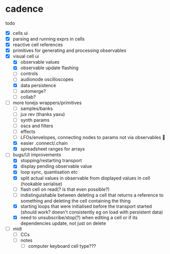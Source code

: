 # cadence

todo

- [x] cells ui
- [x] parsing and running exprs in cells
- [x] reactive cell references
- [x] primitives for generating and processing observables
- [x] visual cell ui
  - [x] observable values
  - [x] observable update flashing
  - [ ] controls
  - [ ] audionode oscilloscopes
  - [x] data persistence
  - [ ] automerge?
  - [ ] collab?
- [ ] more tonejs wrappers/primitives
  - [ ] samples/banks
  - [ ] jux rev (thanks yaxu)
  - [ ] synth params
  - [ ] oscs and filters
  - [ ] effects
  - [ ] LFOs/envelopes, connecting nodes to params not via observables 🤔
  - [x] easier .connect/.chain
  - [x] spreadsheet ranges for arrays
- [ ] bugs/UI improvements
  - [x] stopping/restarting transport
  - [x] display pending observable value
  - [x] loop sync, quantisation etc
  - [x] split actual values in observable from displayed values in cell (hookable serialise)
  - [ ] flash cell on read(? is that even possible?)
  - [ ] indistinguishable between deleting a cell that returns a reference to something and deleting the cell containing the thing
  - [x] starting loops that were initialised before the transport started (should work? doesn't consistently eg on load with persistent data)
  - [x] need to unsubscribe/stop(?) when editing a cell or if its dependencies update, not just on delete
- [ ] midi
  - [ ] CCs
  - [ ] notes
    - [ ] computer keyboard cell type???

